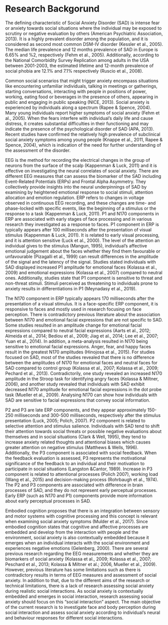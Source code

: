 # Research Backgorund

The defining characteristic of Social Anxiety Disorder (SAD) is intense fear or anxiety towards social situations where the individual may be exposed to scrutiny or negative evaluation by others (American Psychiatric Association, 2013). It is a highly prevalent disorder among the population, and it is considered as second most common DSM-IV disorder (Kessler et al., 2005). The median life prevalence and 12 months prevalence of SAD in Europe is 6.65% and %2, respectively (Fehm et al., 2005). Additionally, according to the National Comorbidity Survey Replication among adults in the USA between 2001-2003, the estimated lifetime and 12-month prevalence of social phobia are 12.1% and 7.1% respectively (Ruscio et al., 2008).
 
Common social scenarios that might trigger anxiety encompass situations like encountering unfamiliar individuals, talking in meetings or gatherings, starting conversations, interacting with people in positions of power, working, eating food or beverages in the presence of others, appearing in public and engaging in public speaking (NICE, 2013). Social anxiety is experienced by individuals along a spectrum (Rapee & Spence, 2004). Many young individuals report higher symptoms of social anxiety (Fehm et al., 2005). When the fears interfere with individual’s daily life and cause distress, it creates substantial difficulties in their functioning and may indicate the presence of the psychological disorder of SAD (APA, 2013). Recent studies have confirmed the relatively high prevalence of subclinical social anxiety symptoms among young people (Knappe et al., 2011, Rapee & Spence, 2004), which is indication of the need for further understanding of the assessment of the disorder.
 
 EEG is the method for recording the electrical changes in the group of neurons from the surface of the scalp (Kappenman & Luck, 2011) and it is effective on investigating the neural correlates of social anxiety. There are different EEG measures that can assess the biomarker of the SAD including Event-Related Potentials (ERPs) and Frontal Alpha Asymmetry. They collectively provide insights into the neural underpinnings of SAD by examining by heightened emotional response to social stimuli, attention allocation and emotion regulation. ERP refers to changes in voltage observed in continuous EEG recording, and these changes are time- and phase-locked with specific events, like the beginning of a stimulus or the response to a task (Kappenman & Luck, 2011). P1 and N170 components in ERP are associated with early stages of face processing and in various research they investigated as a response to faces. P1 component in ERP is typically appears after 100 milliseconds after the presentation of visual stimulus (Kappenman & Luck, 2011). It is related to early visual processing, and it is attention sensitive (Luck et al., 2000). The level of the attention an individual gives to the stimulus (Mangun, 1995), individual’s affective emotional judgement about the faces whether they find them favourable or unfavourable (Pizagalli et al., 1999) can result differences in the amplitude of the signal and the latency of the signal. Studies stated individuals with SAD displayed increased P1 amplitude for emotional faces (Kolassa et al., 2009) and emotional expressions (Kolassa et al., 2007) compared to neutral ones. Additionally, studies state  that P1 component is sensitive to threat and non-threat stimuli. Stimuli perceived as threatening to individuals prone to anxiety results in differentiations in P1 (Meynadasy et al., 2019).
 
The N170 component in ERP typically appears 170 milliseconds after the presentation of a visual stimulus. It is a face-specific ERP component, it is responsive to faces and mostly used in research focusing on face perception. There is contradictory previous literature about the association between N170 and emotional facial expressions that are not specific to SAD. Some studies resulted in an amplitude change for emotional facial expressions compared to neutral facial expressions (Aarts et al., 2012; Almeida et al., 2014; Bediou et al., 2009; Jiag et al., 2014; Lee et al., 2007; Yuan et al., 2014). In addition, a meta-analysis resulted in N170 being sensitive to emotional facial expressions. Anger, fear, and happy faces result in the greatest N170 amplitudes (Hinojosa et al., 2015). For studies focused on SAD, most of the studies revealed that there is no difference between the amplitudes of N170 for emotional faces and neutral faces for SAD compared to control group (Kolassa et al., 2007; Kolassa et al., 2009; Pechard et al., 2013). Contradictorily, one study revealed an increased N170 amplitude in the Stroop task for identifying angry faces (Kolassa & Miltner, 2006), and another study revealed that individuals with SAD exhibit decreased N170 amplitude for emotional facial expressions in the dot probe task (Mueller et al., 2009). Analysing N170 can show how individuals with SAD are sensitive to facial expressions that convey social information.
 
P2 and P3 are late ERP components, and they appear approximately 150-250 milliseconds and 300-500 milliseconds, respectively after the stimulus presentation (Luck, 2005; Polich, 2007). P2 component is related to selective attention and stimulus salience. Individuals with SAD tend to shift their attention towards social threats or possible negative evaluations about themselves and in social situations (Clark & Well, 1995), they tend to increase anxiety related thoughts and attentional biases which causes greater attention on negative stimulus (Matthews & Wells, 1996). Additionally, the P3 component is associated with social feedback. When the feedback evaluation is assessed, P3 represents the motivational significance of the feedback to an individual and their motivation to participate in social situations (Langston &Cantor, 1989). Increase in P3 component is related to attentional processes (Polich 2007), working load (Wang et al., 2015) and decision-making process (Rohrbaugh et al., 1974).  The P2 and P3 components are associated with difference in brain processes of SAD, and they do not represent early perceptual processes. Early ERP (such as N170 and P1) components provide more information about early perceptual processes in SAD.
 
Embodied cognition proposes that there is an integration between sensory and motor systems with cognitive processing and this concept is relevant when examining social anxiety symptoms (Mulder et al., 2017). Since embodied cognition states that cognitive and affective processes are embedded and develop from the interaction with people and the environment, social anxiety is also contextually embedded because it emerges when an individual interacts with the social environment and experiences negative emotions (Gelenberg, 2000). There are several previous research regarding the EEG measurements and whether they are biomarkers of social anxiety (Kolassa et al., 2009; Kolassa et al., 2007; Peschard et al., 2013; Kolassa & Miltner et al.; 2006, Mueller et al., 2009). However, previous literature has some limitations such as there is contradictory results in terms of EEG measures and assessment of social anxiety. In addition to that, due to the different aims of the research or technical limitations, there is a lack of research assessing social anxiety during realistic social interactions. As social anxiety is contextually embedded and emerges in social interaction, research assessing social anxiety should focus on this “social interaction” aspect. The main objective of the current research is to investigate face and body perception during social interaction and assess social anxiety according to individual’s neural and behaviour responses for different social interactions.


